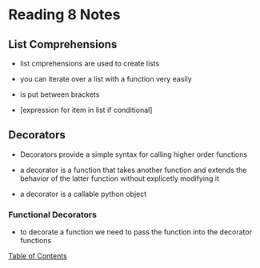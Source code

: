 # Reading 8 Notes

## List Comprehensions

* list cmprehensions are used to create lists

* you can iterate over a list with a function very easily

* is put between brackets

* [expression for item in list if conditional]

## Decorators

* Decorators provide a simple syntax for calling higher order functions

* a decorator is a function that takes another function and extends the behavior of the latter function without explicetly modifying it

* a decorator is a callable python object

### Functional Decorators

* to decorate a function we need to pass the function into the decorator functions

[Table of Contents](README.md)
